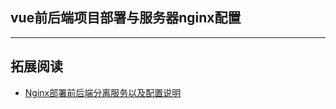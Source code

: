 ## vue前后端项目部署与服务器nginx配置
---
## 拓展阅读
- [Nginx部署前后端分离服务以及配置说明](https://juejin.cn/post/6844903609247727629)